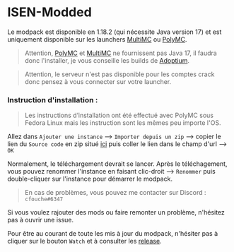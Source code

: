 # ISEN-Modded

Le modpack est disponible en 1.18.2 (qui nécessite Java version 17) et est uniquement disponible sur les launchers <a href="https://multimc.org/">MultiMC</a> ou <a href="https://polymc.org/">PolyMC</a>.

>Attention, <a href="https://polymc.org/">PolyMC</a> et <a href="https://multimc.org/">MultiMC</a> ne fournissent pas Java 17, il faudra donc l'installer, je vous conseille les builds de <a href="https://adoptium.net/">Adoptium</a>.

>Attention, le serveur n'est pas disponible pour les comptes crack donc pensez à vous connecter sur votre launcher.

### Instruction d'installation :

> Les instructions d’installation ont été effectué avec PolyMC sous Fedora Linux mais les instruction sont les mêmes peu importe l'OS.

Allez dans ```Ajouter une instance``` --> ```Importer depuis un zip``` --> copier le lien du ```Source code``` en zip situé <a href="https://github.com/cfouche3005/ISEN-Modded/releases/latest">ici</a> puis coller le lien dans le champ d'url --> ```OK```

Normalement, le téléchargement devrait se lancer. Après le téléchagement, vous pouvez renommer l'instance en faisant clic-droit --> ```Renommer``` puis double-cliquer sur l'instance pour démarrer le modpack.

> En cas de problèmes, vous pouvez me contacter sur Discord : ```cfouche#6347```

Si vous voulez rajouter des mods ou faire remonter un problème, n'hésitez pas à ouvrir une issue.

Pour être au courant de toute les mis à jour du modpack, n'hésiter pas à cliquer sur le bouton ```Watch``` et à consulter les <a href="https://github.com/cfouche3005/ISEN-Modded/releases">release</a>.
